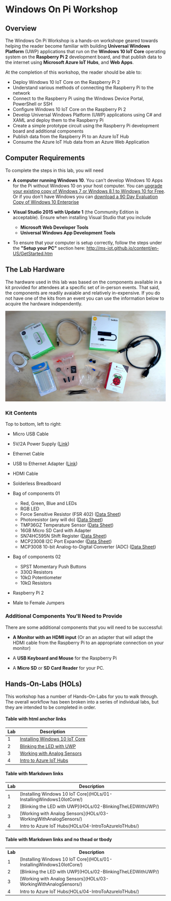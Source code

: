 ﻿# Windows On Pi Workshop

## Overview

The Windows On Pi Workshop is a hands-on workshope geared towards helping the reader become familiar with building **Universal Windows Platform** (UWP) applications that run on the **Windows 10 IoT Core** operating system on the **Raspberry Pi 2** development board, and that publish data to the internet using **Microsoft Azure IoT Hubs**, and **Web Apps**.

At the completion of this workshop, the reader should be able to:

- Deploy Windows 10 IoT Core on the Raspberry Pi 2
- Understand various methods of connecting the Raspberry Pi to the network
- Connect to the Raspberry Pi using the Windows Device Portal, PowerShell or SSH
- Configure Windows 10 IoT Core on the Raspberry Pi 2
- Develop Universal Windows Platform (UWP) applications using C# and XAML and deploy them to the Raspberry Pi
- Create a simple prototype circuit using the Raspberry Pi development board and additional components
- Publish data from the Raspberry Pi to an Azure IoT Hub
- Consume the Azure IoT Hub data from an Azure Web Application

## Computer Requirements

To complete the steps in this lab, you will need 

- **A computer running Windows 10**.  You can't develop Windows 10 Apps for the Pi without Windows 10 on your host computer.  You can [upgrade your existing copy of Windows 7 or Windows 8.1 to Windows 10 for Free](https://www.microsoft.com/en-us/windows/windows-10-upgrade).  Or if you don't have Windows you can [download a 90 Day Evaluation Copy of Windows 10 Enterprise](https://www.microsoft.com/en-us/evalcenter/evaluate-windows-10-enterprise) 
- **Visual Studio 2015 with Update 1** (the Community Edition is acceptable).  Ensure when installing Visual Studio that you include 

	- **Microsoft Web Developer Tools**
	- **Universal Windows App Development Tools**

- To ensure that your computer is setup correctly, follow the steps under the **"Setup your PC"** section here: http://ms-iot.github.io/content/en-US/GetStarted.htm

## The Lab Hardware

The hardware used in this lab was based on the components available in a kit provided for attendees at a specific set of in-person events.  That said, the components are readily avaiable and relatively in-expensive. If you do not have one of the kits from an event you can use the information below to acquire the hardware independently. 

![00010-KitHardware](images/00010-KitHardware.jpg?raw=true "Kit Hardware")

### Kit Contents
Top to bottom, left to right:

- Micro USB Cable
- 5V/2A Power Supply ([Link](http://www.belkin.com/us/F8J052/p/P-F8J052/))
- Ethernet Cable
- USB to Ethernet Adapter ([Link](http://amzn.com/B00E9655LU))
- HDMI Cable
- Solderless Breadboard
- Bag of components 01
	- Red, Green, Blue and LEDs
	- RGB LED
	- Force Sensitive Resistor (FSR 402) ([Data Sheet](http://interlinkelectronics.com/datasheets/Datasheet_FSR.pdf))
	- Photoresistor (any will do) ([Data Sheet](http://www.token.com.tw/pdf/resistor/cds-resistor-pgm.pdf))
	- TMP36GZ Temperature Sensor ([Data Sheet](http://www.analog.com/media/en/technical-documentation/data-sheets/TMP35_36_37.pdf))
	- 16GB Micro SD Card with Adapter
	- SN74HC595N Shift Register ([Data Sheet](http://www.ti.com/lit/ds/symlink/sn74hc595.pdf))
	- MCP23008 I2C Port Expander ([Data Sheet](http://ww1.microchip.com/downloads/en/DeviceDoc/21919e.pdf))
	- MCP3008 10-bit Analog-to-Digital Converter (ADC) ([Data Sheet](http://ww1.microchip.com/downloads/en/DeviceDoc/21295d.pdf))

- Bag of components 02

	- SPST Momentary Push Buttons
	- 330&#937; Resistors
	- 10k&#937; Potentiometer
	- 10k&#937; Resistors

- Raspberry Pi 2
- Male to Female Jumpers

### Additional Components You'll Need to Provide

There are some additional components that you will need to be successful:

- **A Monitor with an HDMI input** (Or an an adapter that will adapt the HDMI cable from the Raspberry Pi to an appropriate connection on your monitor)

- A **USB Keyboard and Mouse** for the Raspberry Pi 

- A **Micro SD** or **SD Card Reader** for your PC. 

## Hands-On-Labs (HOLs)

This workshop has a number of Hands-On-Labs for you to walk through.  The overall workflow has been broken into a series of individual labs, but they are intended to be completed in order. 

#### Table with html anchor links

<table class="table">
  <thead>
    <tr>
      <th>Lab</th>
      <th>Description</th>
    </tr>
  </thead>
  <tbody>
    <tr>
      <td>1</td>
      <td><a href="./HOLs/01-InstallingWindows10IotCore/">Installing Windows 10 IoT Core</a></td>
    </tr>
    <tr>
      <td>2</td>
      <td><a href="./HOLs/02-BlinkingTheLEDWithUWP/">Blinking the LED with UWP</a></td>
    </tr>
    <tr>
      <td>3</td>
      <td><a href="./HOLs/03-WorkingWithAnalogSensors/">Working with Analog Sensors</a></td>
    </tr>
    <tr>
      <td>4</td>
      <td><a href="./HOLs/04-IntroToAzureIoTHubs/">Intro to Azure IoT Hubs</a></td>
    </tr>
  </tbody>
</table>

#### Table with Markdown links

<table class="table">
  <thead>
    <tr>
      <th>Lab</th>
      <th>Description</th>
    </tr>
  </thead>
  <tbody>
    <tr>
      <td>1</td>
      <td>[Installing Windows 10 IoT Core](HOLs/01-InstallingWindows10IotCore/)</td>
    </tr>
    <tr>
      <td>2</td>
      <td>[Blinking the LED with UWP](HOLs/02-BlinkingTheLEDWithUWP/)</td>
    </tr>
    <tr>
      <td>3</td>
      <td>[Working with Analog Sensors](HOLs/03-WorkingWithAnalogSensors/)</td>
    </tr>
    <tr>
      <td>4</td>
      <td>Intro to Azure IoT Hubs(HOLs/04-IntroToAzureIoTHubs/)</td>
    </tr>
  </tbody>
</table>

#### Table with Markdown links and no thead or tbody

<table class="table">
    <tr>
      <th>Lab</th>
      <th>Description</th>
    </tr>
    <tr>
      <td>1</td>
      <td>[Installing Windows 10 IoT Core](HOLs/01-InstallingWindows10IotCore/)</td>
    </tr>
    <tr>
      <td>2</td>
      <td>[Blinking the LED with UWP](HOLs/02-BlinkingTheLEDWithUWP/)</td>
    </tr>
    <tr>
      <td>3</td>
      <td>[Working with Analog Sensors](HOLs/03-WorkingWithAnalogSensors/)</td>
    </tr>
    <tr>
      <td>4</td>
      <td>Intro to Azure IoT Hubs(HOLs/04-IntroToAzureIoTHubs/)</td>
    </tr>
</table>